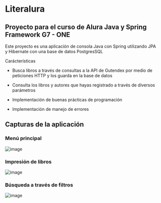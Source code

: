 # Literalura

## Proyecto para el curso de Alura Java y Spring Framework G7 - ONE

Este proyecto es una aplicación de consola Java con Spring utilizando JPA y Hibernate con una base de datos PostgresSQL

Carácterísticas
- Busca libros a través de consultas a la API de Gutendex por medio de peticiones HTTP y los guarda en la base de datos
[](https://gutendex.com/)

- Consulta los libros y autores que hayas registrado a través de diversos parámetros
- Implementación de buenas prácticas de programación
- Implementación de manejo de errores

## Capturas de la aplicación
### Menú principal
  ![image](https://github.com/user-attachments/assets/d64c82f8-f41d-40f7-a2ba-52cbe4b024fc)

### Impresión de libros
![image](https://github.com/user-attachments/assets/450a90ce-a103-48a2-9bd5-1a7948e54115)

### Búsqueda a través de filtros
![image](https://github.com/user-attachments/assets/26580b37-29c1-4e6c-8dd9-45a8c3d2f3d8)
